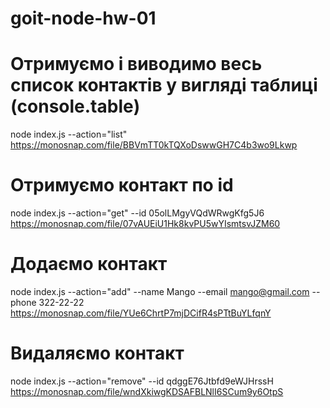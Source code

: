 # goit-node-hw-01

# Отримуємо і виводимо весь список контактів у вигляді таблиці (console.table)
node index.js --action="list"
https://monosnap.com/file/BBVmTT0kTQXoDswwGH7C4b3wo9Lkwp

# Отримуємо контакт по id
node index.js --action="get" --id 05olLMgyVQdWRwgKfg5J6
https://monosnap.com/file/07vAUEiU1Hk8kvPU5wYIsmtsvJZM60

# Додаємо контакт
node index.js --action="add" --name Mango --email mango@gmail.com --phone 322-22-22
https://monosnap.com/file/YUe6ChrtP7mjDCifR4sPTtBuYLfqnY

# Видаляємо контакт
node index.js --action="remove" --id qdggE76Jtbfd9eWJHrssH
https://monosnap.com/file/wndXkiwgKDSAFBLNlI6SCum9y6OtpS